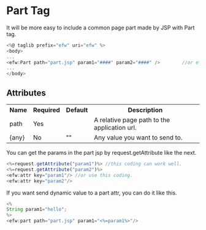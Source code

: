 <H1>Part Tag</H1>
It will be more easy to include a common page part made by JSP with Part tag.

```javascript
<%@ taglib prefix="efw" uri="efw" %>
<body>
...
<efw:Part path="part.jsp" param1="####" param2="####" />		//or efw:part , efw:PART
...
</body>
```


<h2>Attributes</h2>
<table>
<tr><th>Name</th><th>Required</th><th>Default</th><th>Description</th></tr>
<tr><td>path</td><td>Yes</td><td></td><td>A relative page path to the application url.</td></tr>
<tr><td>{any}</td><td>No</td><td>""</td><td>Any value you want to send to.</td></tr>
</table>


You can get the params in the part jsp by request.getAttribute like the next.

```javascript
<%=request.getAttribute("param1")%>	//this coding can work well.
<%=request.getAttribute("param2")%>
<efw:attr key="param1"/> //or use this coding.
<efw:attr key="param2"/> 
```


If you want send dynamic value to a part attr, you can do it like this.

```javascript
<% 
String param1="hello";
%>
<efw:part path="part.jsp" param1="<%=param1%>"/>
```